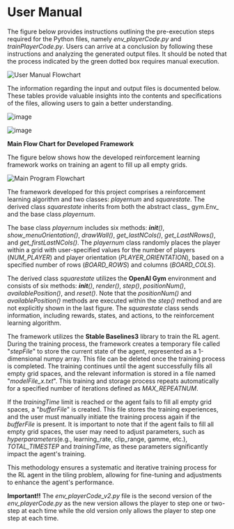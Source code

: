 # User Manual
The figure below provides instructions outlining the pre-execution steps required for the Python files, namely _env_playerCode.py_ and _trainPlayerCode.py_. Users can arrive at a conclusion by following these instructions and analyzing the generated output files. It should be noted that the process indicated by the green dotted box requires manual execution.

![User Manual Flowchart](https://github.com/FooKeTing/Application-of-RL-on-a-Tiling-Problem/assets/134204900/15fb208c-d1d8-4190-a9b8-a236811b57ac)

The information regarding the input and output files is documented below. These tables provide valuable insights into the contents and specifications of the files, allowing users to gain a better understanding.

![image](https://github.com/FooKeTing/Application-of-RL-on-a-Tiling-Problem/assets/134204900/c0add9df-6344-4af7-9f57-fa3496cee0fa)

![image](https://github.com/FooKeTing/Application-of-RL-on-a-Tiling-Problem/assets/134204900/8be0028c-4dac-4b04-97e8-532dfc4d8045)


**Main Flow Chart for Developed Framework**

The figure below shows how the developed reinforcement learning framework works on training an agent to fill up all empty grids.

![Main Program Flowchart](https://github.com/FooKeTing/Application-of-RL-on-a-Tiling-Problem/assets/134204900/4fa9e254-4b95-4b81-b4fd-0587b0a1f2bc)

The framework developed for this project comprises a reinforcement learning algorithm and two classes: _playernum_ and _squarestate_. The derived class _squarestate_ inherits from both the abstract class_ gym.Env_ and the base class _playernum_.

The base class _playernum_ includes six methods: ___init__()_, _show_menuOrientation()_, _drawWall()_, _get_lastNCols()_, _get_LastNRows()_, and _get_firstLastNCols()_. The _playernum_ class randomly places the player within a grid with user-specified values for the number of players (_NUM_PLAYER_) and player orientation (_PLAYER_ORIENTATION_), based on a specified number of rows (_BOARD_ROWS_) and columns (_BOARD_COLS_).

The derived class _squarestate_ utilizes the **OpenAI Gym** environment and consists of six methods: ___init__()_, _render()_, _step()_, _positionNum()_, _availablePosition()_, and _reset()_. Note that the _positionNum()_ and _availablePosition()_ methods are executed within the _step()_ method and are not explicitly shown in the last figure. The _squarestate_ class sends information, including rewards, states, and actions, to the reinforcement learning algorithm.

The framework utilizes the **Stable Baselines3** library to train the RL agent. During the training process, the framework creates a temporary file called "_stepFile_" to store the current state of the agent, represented as a 1-dimensional numpy array. This file can be deleted once the training process is completed. The training continues until the agent successfully fills all empty grid spaces, and the relevant information is stored in a file named "_modelFile_x.txt_". This training and storage process repeats automatically for a specified number of iterations defined as _MAX_REPEATNUM_.

If the _trainingTime_ limit is reached or the agent fails to fill all empty grid spaces, a "_bufferFile_" is created. This file stores the training experiences, and the user must manually initiate the training process again if the _bufferFile_ is present. It is important to note that if the agent fails to fill all empty grid spaces, the user may need to adjust parameters, such as _hyperparameters_(e.g., learning_rate, clip_range, gamme, etc.), _TOTAL_TIMESTEP_ and _trainingTime_, as these parameters significantly impact the agent's training.

This methodology ensures a systematic and iterative training process for the RL agent in the tiling problem, allowing for fine-tuning and adjustments to enhance the agent's performance.

**Important!!** The _env_playerCode_v2.py_ file is the second version of the _env_playerCode.py_ as the new version allows the player to step one or two-step at each time while the old version only allows the player to step one step at each time. 
